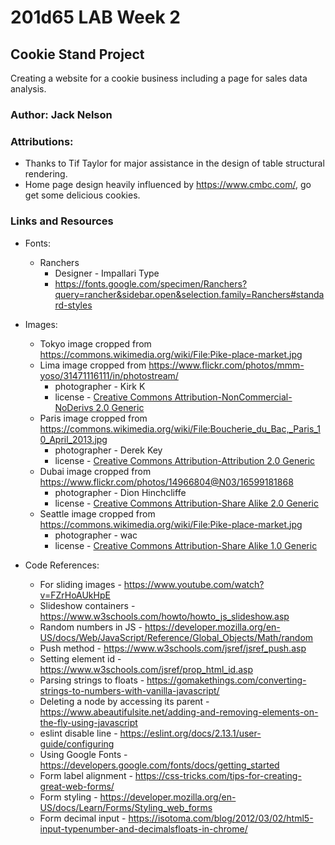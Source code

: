 # 201d65 LAB Week 2

## Cookie Stand Project

Creating a website for a cookie business including a page for sales data analysis.

### Author: Jack Nelson

### Attributions:

  - Thanks to Tif Taylor for major assistance in the design of table structural rendering.
  - Home page design heavily influenced by https://www.cmbc.com/, go get some delicious cookies.

### Links and Resources

  - Fonts:
    - Ranchers
      - Designer - Impallari Type
      - https://fonts.google.com/specimen/Ranchers?query=rancher&sidebar.open&selection.family=Ranchers#standard-styles

  - Images:
    - Tokyo image cropped from https://commons.wikimedia.org/wiki/File:Pike-place-market.jpg
    - Lima image cropped from https://www.flickr.com/photos/mmm-yoso/31471116111/in/photostream/
      - photographer - Kirk K
      - license - [Creative Commons Attribution-NonCommercial-NoDerivs 2.0 Generic](https://creativecommons.org/licenses/by-nc-nd/2.0/)
    - Paris image cropped from https://commons.wikimedia.org/wiki/File:Boucherie_du_Bac,_Paris_10_April_2013.jpg
      - photographer - Derek Key
      - license - [Creative Commons Attribution-Attribution 2.0 Generic](https://creativecommons.org/licenses/by/2.0/deed.en)
    - Dubai image cropped from https://www.flickr.com/photos/14966804@N03/16599181868
      - photographer - Dion Hinchcliffe
      - license - [Creative Commons Attribution-Share Alike 2.0 Generic](https://creativecommons.org/licenses/by-sa/2.0/)
    - Seattle image cropped from https://commons.wikimedia.org/wiki/File:Pike-place-market.jpg
      - photographer - wac
      - license - [Creative Commons Attribution-Share Alike 1.0 Generic](https://creativecommons.org/licenses/by-sa/1.0/deed.en)

  - Code References:
    - For sliding images - https://www.youtube.com/watch?v=FZrHoAUkHpE
    - Slideshow containers - https://www.w3schools.com/howto/howto_js_slideshow.asp
    - Random numbers in JS - https://developer.mozilla.org/en-US/docs/Web/JavaScript/Reference/Global_Objects/Math/random
    - Push method - https://www.w3schools.com/jsref/jsref_push.asp
    - Setting element id - https://www.w3schools.com/jsref/prop_html_id.asp
    - Parsing strings to floats - https://gomakethings.com/converting-strings-to-numbers-with-vanilla-javascript/
    - Deleting a node by accessing its parent - https://www.abeautifulsite.net/adding-and-removing-elements-on-the-fly-using-javascript
    - eslint disable line - https://eslint.org/docs/2.13.1/user-guide/configuring
    - Using Google Fonts - https://developers.google.com/fonts/docs/getting_started
    - Form label alignment - https://css-tricks.com/tips-for-creating-great-web-forms/
    - Form styling - https://developer.mozilla.org/en-US/docs/Learn/Forms/Styling_web_forms
    - Form decimal input - https://isotoma.com/blog/2012/03/02/html5-input-typenumber-and-decimalsfloats-in-chrome/















